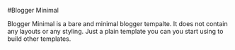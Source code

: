 #Blogger Minimal

Blogger Minimal is a bare and minimal blogger tempalte. It does not contain any layouts or any styling. Just a plain template you can you start using to build other templates.